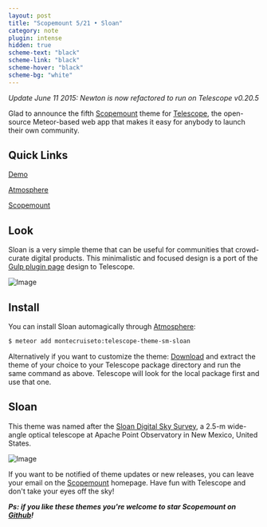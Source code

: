 ```yaml
---
layout: post
title: "Scopemount 5/21 • Sloan"
category: note
plugin: intense
hidden: true
scheme-text: "black"
scheme-link: "black"
scheme-hover: "black"
scheme-bg: "white"
---
```


*Update June 11 2015: Newton is now refactored to run on Telescope v0.20.5*

Glad to announce the fifth [Scopemount](http://scopemount.startrack.io/) theme for [Telescope](http://www.telescopeapp.org/), the open-source Meteor-based web app that makes it easy for anybody to launch their own community.

## Quick Links

[Demo](http://sm-sloan.meteor.com/)

[Atmosphere](https://atmospherejs.com/montecruiseto/telescope-theme-sm-sloan)

[Scopemount](http://scopemount.startrack.io/)

## Look

Sloan is a very simple theme that can be useful for communities that crowd-curate digital products. This minimalistic and focused design is a port of the [Gulp plugin page](http://gulpjs.com/plugins/) design to Telescope.

<p>
  <img src="/assets/img/Sloan.png" class="nointense" alt="Image">
</p>


## Install

You can install Sloan automagically through [Atmosphere](https://atmospherejs.com/montecruiseto/telescope-theme-sm-sloan):

```bash
$ meteor add montecruiseto:telescope-theme-sm-sloan
```

Alternatively if you want to customize the theme: [Download](https://github.com/montecruiseto/scopemount) and extract the theme of your choice to your Telescope package directory and run the same command as above. Telescope will look for the local package first and use that one.

## Sloan

This theme was named after the [Sloan Digital Sky Survey](http://en.wikipedia.org/wiki/Sloan_Digital_Sky_Survey), a 2.5-m wide-angle optical telescope at Apache Point Observatory in New Mexico, United States.

<p>
  <img src="/assets/img/SloanT.jpg" class="nointense" alt="Image">
</p>

If you want to be notified of theme updates or new releases, you can leave your email on the [Scopemount](http://scopemount.startrack.io/) homepage. Have fun with Telescope and don't take your eyes off the sky!

***Ps: if you like these themes you're welcome to star Scopemount on [Github](https://github.com/montecruiseto/scopemount)!***
